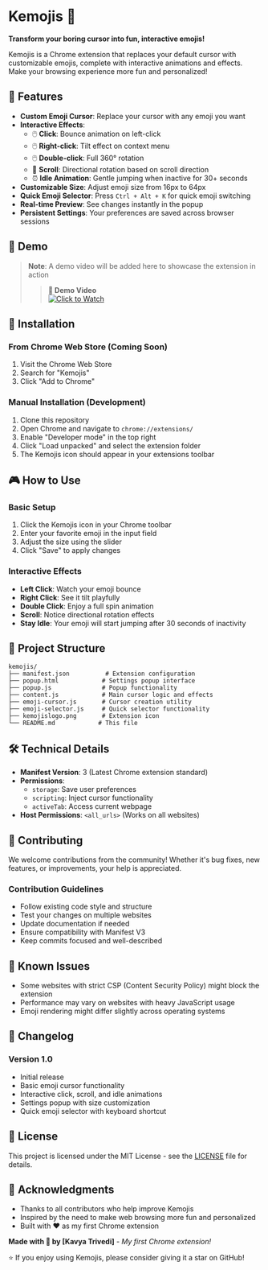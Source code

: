 # Kemojis 🎯

**Transform your boring cursor into fun, interactive emojis!**

Kemojis is a Chrome extension that replaces your default cursor with customizable emojis, complete with interactive animations and effects. Make your browsing experience more fun and personalized!

## 🌟 Features

- **Custom Emoji Cursor**: Replace your cursor with any emoji you want
- **Interactive Effects**: 
  - 🖱️ **Click**: Bounce animation on left-click
  - 🖱️ **Right-click**: Tilt effect on context menu
  - 🖱️ **Double-click**: Full 360° rotation
  - 📜 **Scroll**: Directional rotation based on scroll direction
  - ⏰ **Idle Animation**: Gentle jumping when inactive for 30+ seconds
- **Customizable Size**: Adjust emoji size from 16px to 64px
- **Quick Emoji Selector**: Press `Ctrl + Alt + K` for quick emoji switching
- **Real-time Preview**: See changes instantly in the popup
- **Persistent Settings**: Your preferences are saved across browser sessions

## 🎥 Demo

> **Note**: A demo video will be added here to showcase the extension in action
> 
> > **🎥 Demo Video**  
> [![Click to Watch](https://img.icons8.com/ios-filled/100/000000/play-button-circled.png)](https://raw.githubusercontent.com/trivedikavya/Kemojis/main/demovideo.mp4)


## 🚀 Installation

### From Chrome Web Store (Coming Soon)
1. Visit the Chrome Web Store
2. Search for "Kemojis"
3. Click "Add to Chrome"

### Manual Installation (Development)
1. Clone this repository
2. Open Chrome and navigate to `chrome://extensions/`
3. Enable "Developer mode" in the top right
4. Click "Load unpacked" and select the extension folder
5. The Kemojis icon should appear in your extensions toolbar

## 🎮 How to Use

### Basic Setup
1. Click the Kemojis icon in your Chrome toolbar
2. Enter your favorite emoji in the input field
3. Adjust the size using the slider
4. Click "Save" to apply changes

### Interactive Effects
- **Left Click**: Watch your emoji bounce
- **Right Click**: See it tilt playfully  
- **Double Click**: Enjoy a full spin animation
- **Scroll**: Notice directional rotation effects
- **Stay Idle**: Your emoji will start jumping after 30 seconds of inactivity

## 📁 Project Structure

```
kemojis/
├── manifest.json          # Extension configuration
├── popup.html            # Settings popup interface
├── popup.js              # Popup functionality
├── content.js            # Main cursor logic and effects
├── emoji-cursor.js       # Cursor creation utility
├── emoji-selector.js     # Quick selector functionality
├── kemojislogo.png       # Extension icon
└── README.md            # This file
```

## 🛠️ Technical Details

- **Manifest Version**: 3 (Latest Chrome extension standard)
- **Permissions**: 
  - `storage`: Save user preferences
  - `scripting`: Inject cursor functionality
  - `activeTab`: Access current webpage
- **Host Permissions**: `<all_urls>` (Works on all websites)

## 🤝 Contributing

We welcome contributions from the community! Whether it's bug fixes, new features, or improvements, your help is appreciated.

### Contribution Guidelines

- Follow existing code style and structure
- Test your changes on multiple websites
- Update documentation if needed
- Ensure compatibility with Manifest V3
- Keep commits focused and well-described

## 🐛 Known Issues

- Some websites with strict CSP (Content Security Policy) might block the extension
- Performance may vary on websites with heavy JavaScript usage
- Emoji rendering might differ slightly across operating systems

## 📝 Changelog

### Version 1.0
- Initial release
- Basic emoji cursor functionality
- Interactive click, scroll, and idle animations
- Settings popup with size customization
- Quick emoji selector with keyboard shortcut

## 📄 License

This project is licensed under the MIT License - see the [LICENSE](LICENSE) file for details.

## 🙏 Acknowledgments

- Thanks to all contributors who help improve Kemojis
- Inspired by the need to make web browsing more fun and personalized
- Built with ❤️ as my first Chrome extension



**Made with 🎯 by [Kavya Trivedi]** - *My first Chrome extension!*

⭐ If you enjoy using Kemojis, please consider giving it a star on GitHub!
